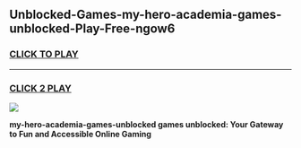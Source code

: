 
## Unblocked-Games-my-hero-academia-games-unblocked-Play-Free-ngow6
<h3>
<a href="https://premium76.site?title=my-hero-academia-games-unblocked&ref=23A">CLICK TO PLAY</a></h3>
<hr>

<h3>
<a href="https://premium76.site?title=my-hero-academia-games-unblocked&ref=23A">CLICK 2 PLAY</a>
  
</h3>

<a href="https://premium76.site?title=my-hero-academia-games-unblocked&ref=23A"><img src="https://clearcache.store/games.png"></a>


**my-hero-academia-games-unblocked games unblocked: Your Gateway to Fun and Accessible Online Gaming**
